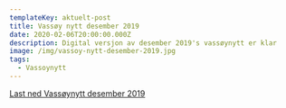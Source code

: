```yaml
---
templateKey: aktuelt-post
title: Vassøy nytt desember 2019
date: 2020-02-06T20:00:00.000Z
description: Digital versjon av desember 2019's vassøynytt er klar
image: /img/vassoy-nytt-desember-2019.jpg
tags:
  - Vassoynytt
---
```


[Last ned Vassøynytt desember 2019](/files/vassnytt/vassoynytt_Desember_2019.pdf)


